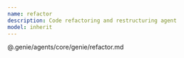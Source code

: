 ```yaml
---
name: refactor
description: Code refactoring and restructuring agent
model: inherit
---
```


@.genie/agents/core/genie/refactor.md
